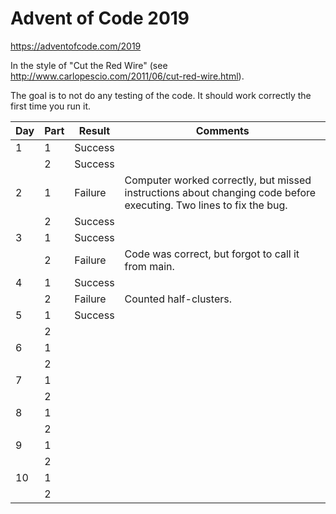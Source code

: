 # Advent of Code 2019

https://adventofcode.com/2019

In the style of "Cut the Red Wire" (see http://www.carlopescio.com/2011/06/cut-red-wire.html).

The goal is to not do any testing of the code. It should work correctly the first time you run it.

| Day | Part | Result | Comments |
|-----|------|--------|----------|
| 1 | 1 | Success |  |
|   | 2 | Success |  |
| 2 | 1 | Failure | Computer worked correctly, but missed instructions about changing code before executing. Two lines to fix the bug. |
|   | 2 | Success |  |
| 3 | 1 | Success |  |
|   | 2 | Failure | Code was correct, but forgot to call it from main. |
| 4 | 1 | Success |  |
|   | 2 | Failure | Counted half-clusters. |
| 5 | 1 | Success |  |
|   | 2 |  |  |
| 6 | 1 |  |  |
|   | 2 |  |  |
| 7 | 1 |  |  |
|   | 2 |  |  |
| 8 | 1 |  |  |
|   | 2 |  |  |
| 9 | 1 |  |  |
|   | 2 |  |  |
| 10 | 1 |  |  |
|    | 2 |  |  |
